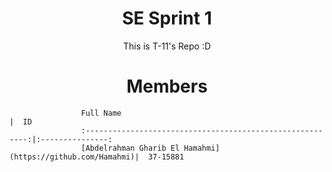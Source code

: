 <h1 align="center">SE Sprint 1</h1>
<p align="center">This is T-11's Repo :D</p>


<h1 align="center">  Members  </h1>

                    Full Name                                                  |  ID					   
                    :---------------------------------------------------------:|:---------------:
                    [Abdelrahman Gharib El Hamahmi](https://github.com/Hamahmi)|  37-15881       
  

